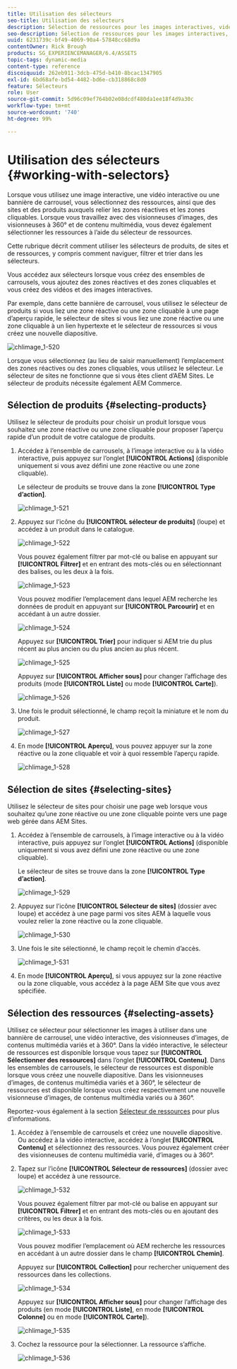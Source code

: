 ```yaml
---
title: Utilisation des sélecteurs
seo-title: Utilisation des sélecteurs
description: Sélection de ressources pour les images interactives, vidéos interactives et bannières de carrousel
seo-description: Sélection de ressources pour les images interactives, vidéos interactives et bannières de carrousel
uuid: 6231739c-bf49-4069-90a4-57848cc68d9a
contentOwner: Rick Brough
products: SG_EXPERIENCEMANAGER/6.4/ASSETS
topic-tags: dynamic-media
content-type: reference
discoiquuid: 262eb911-3dcb-475d-b410-8bcac1347905
exl-id: 6bd68afe-bd54-4482-bd6e-cb318868c8d0
feature: Sélecteurs
role: User
source-git-commit: 5d96c09ef764b02e08dcdf480da1ee18f4d9a30c
workflow-type: tm+mt
source-wordcount: '740'
ht-degree: 99%

---
```


# Utilisation des sélecteurs {#working-with-selectors}

Lorsque vous utilisez une image interactive, une vidéo interactive ou une bannière de carrousel, vous sélectionnez des ressources, ainsi que des sites et des produits auxquels relier les zones réactives et les zones cliquables. Lorsque vous travaillez avec des visionneuses d’images, des visionneuses à 360° et de contenu multimédia, vous devez également sélectionner les ressources à l’aide du sélecteur de ressources.

Cette rubrique décrit comment utiliser les sélecteurs de produits, de sites et de ressources, y compris comment naviguer, filtrer et trier dans les sélecteurs.

Vous accédez aux sélecteurs lorsque vous créez des ensembles de carrousels, vous ajoutez des zones réactives et des zones cliquables et vous créez des vidéos et des images interactives.

Par exemple, dans cette bannière de carrousel, vous utilisez le sélecteur de produits si vous liez une zone réactive ou une zone cliquable à une page d’aperçu rapide, le sélecteur de sites si vous liez une zone réactive ou une zone cliquable à un lien hypertexte et le sélecteur de ressources si vous créez une nouvelle diapositive.

![chlimage_1-520](assets/chlimage_1-520.png)

Lorsque vous sélectionnez (au lieu de saisir manuellement) l’emplacement des zones réactives ou des zones cliquables, vous utilisez le sélecteur. Le sélecteur de sites ne fonctionne que si vous êtes client d’AEM Sites. Le sélecteur de produits nécessite également AEM Commerce.

## Sélection de produits {#selecting-products}

Utilisez le sélecteur de produits pour choisir un produit lorsque vous souhaitez une zone réactive ou une zone cliquable pour proposer l’aperçu rapide d’un produit de votre catalogue de produits.

1. Accédez à l’ensemble de carrousels, à l’image interactive ou à la vidéo interactive, puis appuyez sur l’onglet **[!UICONTROL Actions]** (disponible uniquement si vous avez défini une zone réactive ou une zone cliquable).

   Le sélecteur de produits se trouve dans la zone **[!UICONTROL Type d’action]**.

   ![chlimage_1-521](assets/chlimage_1-521.png)

1. Appuyez sur l’icône du **[!UICONTROL sélecteur de produits]** (loupe) et accédez à un produit dans le catalogue.

   ![chlimage_1-522](assets/chlimage_1-522.png)

   Vous pouvez également filtrer par mot-clé ou balise en appuyant sur **[!UICONTROL Filtrer]** et en entrant des mots-clés ou en sélectionnant des balises, ou les deux à la fois.

   ![chlimage_1-523](assets/chlimage_1-523.png)

   Vous pouvez modifier l’emplacement dans lequel AEM recherche les données de produit en appuyant sur **[!UICONTROL Parcourir]** et en accédant à un autre dossier.

   ![chlimage_1-524](assets/chlimage_1-524.png)

   Appuyez sur **[!UICONTROL Trier]** pour indiquer si AEM trie du plus récent au plus ancien ou du plus ancien au plus récent.

   ![chlimage_1-525](assets/chlimage_1-525.png)

   Appuyez sur **[!UICONTROL Afficher sous]** pour changer l’affichage des produits (mode **[!UICONTROL Liste]** ou mode **[!UICONTROL Carte]**).

   ![chlimage_1-526](assets/chlimage_1-526.png)

1. Une fois le produit sélectionné, le champ reçoit la miniature et le nom du produit.

   ![chlimage_1-527](assets/chlimage_1-527.png)

1. En mode **[!UICONTROL Aperçu]**, vous pouvez appuyer sur la zone réactive ou la zone cliquable et voir à quoi ressemble l’aperçu rapide.

   ![chlimage_1-528](assets/chlimage_1-528.png)

## Sélection de sites {#selecting-sites}

Utilisez le sélecteur de sites pour choisir une page web lorsque vous souhaitez qu’une zone réactive ou une zone cliquable pointe vers une page web gérée dans AEM Sites.

1. Accédez à l’ensemble de carrousels, à l’image interactive ou à la vidéo interactive, puis appuyez sur l’onglet **[!UICONTROL Actions]** (disponible uniquement si vous avez défini une zone réactive ou une zone cliquable).

   Le sélecteur de sites se trouve dans la zone **[!UICONTROL Type d’action]**.

   ![chlimage_1-529](assets/chlimage_1-529.png)

1. Appuyez sur l’icône **[!UICONTROL Sélecteur de sites]** (dossier avec loupe) et accédez à une page parmi vos sites AEM à laquelle vous voulez relier la zone réactive ou la zone cliquable.

   ![chlimage_1-530](assets/chlimage_1-530.png)

1. Une fois le site sélectionné, le champ reçoit le chemin d’accès.

   ![chlimage_1-531](assets/chlimage_1-531.png)

1. En mode **[!UICONTROL Aperçu]**, si vous appuyez sur la zone réactive ou la zone cliquable, vous accédez à la page AEM Site que vous avez spécifiée.

## Sélection des ressources {#selecting-assets}

Utilisez ce sélecteur pour sélectionner les images à utiliser dans une bannière de carrousel, une vidéo interactive, des visionneuses d’images, de contenus multimédia variés et à 360°. Dans la vidéo interactive, le sélecteur de ressources est disponible lorsque vous tapez sur **[!UICONTROL Sélectionner des ressources]** dans l’onglet **[!UICONTROL Contenu]**. Dans les ensembles de carrousels, le sélecteur de ressources est disponible lorsque vous créez une nouvelle diapositive. Dans les visionneuses d’images, de contenus multimédia variés et à 360°, le sélecteur de ressources est disponible lorsque vous créez respectivement une nouvelle visionneuse d’images, de contenus multimédia variés ou à 360°.

Reportez-vous également à la section [Sélecteur de ressources](asset-selector.md) pour plus d’informations.

1. Accédez à l’ensemble de carrousels et créez une nouvelle diapositive. Ou accédez à la vidéo interactive, accédez à l’onglet **[!UICONTROL Contenu]** et sélectionnez des ressources. Vous pouvez également créer des visionneuses de contenu multimédia varié, d’images ou à 360°.
1. Tapez sur l’icône **[!UICONTROL Sélecteur de ressources]** (dossier avec loupe) et accédez à une ressource.

   ![chlimage_1-532](assets/chlimage_1-532.png)

   Vous pouvez également filtrer par mot-clé ou balise en appuyant sur **[!UICONTROL Filtrer]** et en entrant des mots-clés ou en ajoutant des critères, ou les deux à la fois.

   ![chlimage_1-533](assets/chlimage_1-533.png)

   Vous pouvez modifier l’emplacement où AEM recherche les ressources en accédant à un autre dossier dans le champ **[!UICONTROL Chemin]**.

   Appuyez sur **[!UICONTROL Collection]** pour rechercher uniquement des ressources dans les collections.

   ![chlimage_1-534](assets/chlimage_1-534.png)

   Appuyez sur **[!UICONTROL Afficher sous]** pour changer l’affichage des produits (en mode **[!UICONTROL Liste]**, en mode **[!UICONTROL Colonne]** ou en mode **[!UICONTROL Carte]**).

   ![chlimage_1-535](assets/chlimage_1-535.png)

1. Cochez la ressource pour la sélectionner. La ressource s’affiche.

   ![chlimage_1-536](assets/chlimage_1-536.png)
